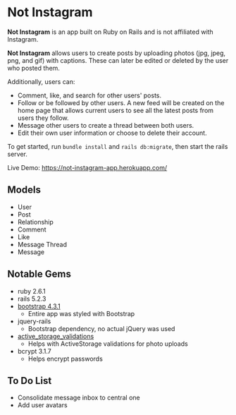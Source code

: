# Not Instagram

**Not Instagram** is an app built on Ruby on Rails and is not affiliated with Instagram.

**Not Instagram** allows users to create posts by uploading photos (jpg, jpeg, png, and gif) with captions. These can later be edited or deleted by the user who posted them.

Additionally, users can:
- Comment, like, and search for other users' posts.
- Follow or be followed by other users. A new feed will be created on the home page that allows current users to see all the latest posts from users they follow.
- Message other users to create a thread between both users.
- Edit their own user information or choose to delete their account.

To get started, run `bundle install` and `rails db:migrate`, then start the rails server.

Live Demo: https://not-instagram-app.herokuapp.com/

## Models

- User
- Post
- Relationship
- Comment
- Like
- Message Thread
- Message

## Notable Gems

- ruby 2.6.1
- rails 5.2.3
- [bootstrap 4.3.1](https://github.com/twbs/bootstrap-rubygem)
  - Entire app was styled with Bootstrap
- jquery-rails
  - Bootstrap dependency, no actual jQuery was used
- [active_storage_validations](https://github.com/igorkasyanchuk/active_storage_validations)
  - Helps with ActiveStorage validations for photo uploads
- bcrypt 3.1.7
  - Helps encrypt passwords

## To Do List

- Consolidate message inbox to central one
- Add user avatars
